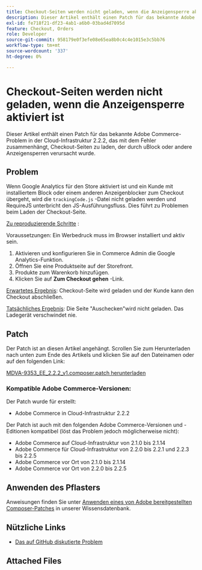 ```yaml
---
title: Checkout-Seiten werden nicht geladen, wenn die Anzeigensperre aktiviert ist
description: Dieser Artikel enthält einen Patch für das bekannte Adobe Commerce-Problem in der Cloud-Infrastruktur 2.2.2, das mit dem Fehler zusammenhängt, Checkout-Seiten zu laden, der durch uBlock oder andere Anzeigensperren verursacht wurde.
exl-id: fe718f21-df23-4ab1-a6b0-03bad4d7095d
feature: Checkout, Orders
role: Developer
source-git-commit: 958179e0f3efe08e65ea8b0c4c4e1015e3c5bb76
workflow-type: tm+mt
source-wordcount: '337'
ht-degree: 0%

---
```


# Checkout-Seiten werden nicht geladen, wenn die Anzeigensperre aktiviert ist

Dieser Artikel enthält einen Patch für das bekannte Adobe Commerce-Problem in der Cloud-Infrastruktur 2.2.2, das mit dem Fehler zusammenhängt, Checkout-Seiten zu laden, der durch uBlock oder andere Anzeigensperren verursacht wurde.

## Problem

Wenn Google Analytics für den Store aktiviert ist und ein Kunde mit installiertem Block oder einem anderen Anzeigenblocker zum Checkout übergeht, wird die `trackingCode.js` -Datei nicht geladen werden und RequireJS unterbricht den JS-Ausführungsfluss. Dies führt zu Problemen beim Laden der Checkout-Seite.

<u>Zu reproduzierende Schritte</u> :

Voraussetzungen: Ein Werbedruck muss im Browser installiert und aktiv sein.

1. Aktivieren und konfigurieren Sie in Commerce Admin die Google Analytics-Funktion.
1. Öffnen Sie eine Produktseite auf der Storefront.
1. Produkte zum Warenkorb hinzufügen.
1. Klicken Sie auf **Zum Checkout gehen** -Link.

<u>Erwartetes Ergebnis</u>: Checkout-Seite wird geladen und der Kunde kann den Checkout abschließen.

<u>Tatsächliches Ergebnis</u>: Die Seite &quot;Auschecken&quot;wird nicht geladen. Das Ladegerät verschwindet nie.

## Patch

Der Patch ist an diesen Artikel angehängt. Scrollen Sie zum Herunterladen nach unten zum Ende des Artikels und klicken Sie auf den Dateinamen oder auf den folgenden Link:

[MDVA-9353\_EE\_2.2.2\_v1.composer.patch herunterladen](assets/MDVA-9353_EE_2.2.2_v1.composer.patch.zip)

### Kompatible Adobe Commerce-Versionen:

Der Patch wurde für erstellt:

* Adobe Commerce in Cloud-Infrastruktur 2.2.2

Der Patch ist auch mit den folgenden Adobe Commerce-Versionen und -Editionen kompatibel (löst das Problem jedoch möglicherweise nicht):

* Adobe Commerce auf Cloud-Infrastruktur von 2.1.0 bis 2.1.14
* Adobe Commerce für Cloud-Infrastruktur von 2.2.0 bis 2.2.1 und 2.2.3 bis 2.2.5
* Adobe Commerce vor Ort von 2.1.0 bis 2.1.14
* Adobe Commerce vor Ort von 2.2.0 bis 2.2.5

## Anwenden des Pflasters

Anweisungen finden Sie unter [Anwenden eines von Adobe bereitgestellten Composer-Patches](/help/how-to/general/how-to-apply-a-composer-patch-provided-by-magento.md) in unserer Wissensdatenbank.

## Nützliche Links

* [Das auf GitHub diskutierte Problem](https://github.com/magento/magento2/pull/13061)

## Attached Files
